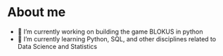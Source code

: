 # About me





- 🔭 I’m currently working on building the game BLOKUS in python
- 🌱 I’m currently learning Python, SQL, and other disciplines related to Data Science and Statistics

